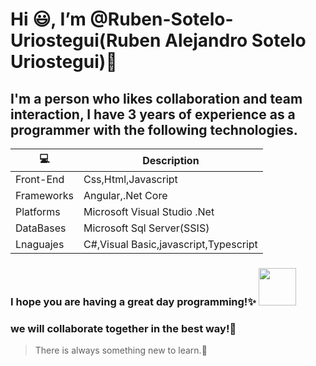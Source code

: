 # Hi :smiley:, I’m @Ruben-Sotelo-Uriostegui(Ruben Alejandro Sotelo Uriostegui)👋 
## I'm a person who likes collaboration and team interaction, I have 3 years of experience as a programmer with the following technologies.

|   :computer:   | Description                          |    
|----------------|--------------------------------------| 
|Front-End       |Css,Html,Javascript                   |
|Frameworks      |Angular,.Net Core                     |
|Platforms       |Microsoft Visual Studio .Net          |
|DataBases       |Microsoft Sql Server(SSIS)            |
|Lnaguajes       |C#,Visual Basic,javascript,Typescript |  

### I hope you are having a great day programming!✨  <img src="https://acegif.com/wp-content/uploads/cat-typing-12.gif" width="60" height="60" />
### we will collaborate together in the best way!💞️
> There is always something new to learn.:pushpin:

<!---
Ruben-Sotelo-Uriostegui/Ruben-Sotelo-Uriostegui is a ✨ special ✨ repository because its `README.md` (this file) appears on your GitHub profile.
You can click the Preview link to take a look at your changes.
--->
